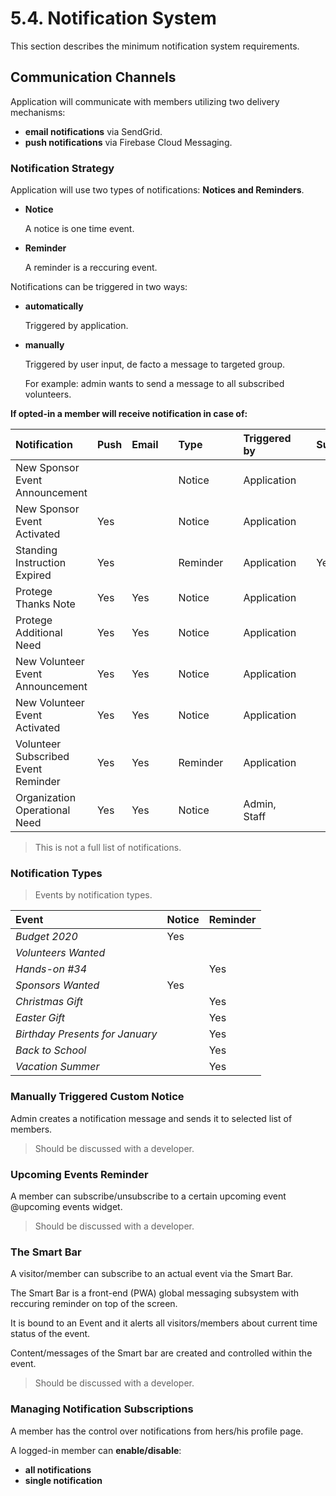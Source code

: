 # 5.4. Notification System

This section describes the minimum notification system requirements.

## Communication Channels

Application will communicate with members utilizing two delivery mechanisms:

* **email notifications** via SendGrid.
* **push notifications** via Firebase Cloud Messaging.

### Notification Strategy

Application will use two types of notifications: **Notices and Reminders**.

* **Notice**

  A notice is one time event.

* **Reminder**

  A reminder is a reccuring event.

Notifications can be triggered in two ways:

* **automatically**

  Triggered by application.

* **manually**

  Triggered by user input, de facto a message to targeted group.

  For example: admin wants to send a message to all subscribed volunteers.

**If opted-in a member will receive notification in case of:**

| Notification | Push | Email |  | Type |  | Triggered by |  | Supporter | Sponsor | Volunteer |
| :--- | :--- | :--- | :--- | :--- | :--- | :--- | :--- | :--- | :--- | :--- |
| New Sponsor Event Announcement |  |  |  | Notice |  | Application |  |  | Yes |  |
| New Sponsor Event Activated | Yes |  |  | Notice |  | Application |  |  | Yes |  |
| Standing Instruction Expired | Yes |  |  | Reminder |  | Application |  | Yes | Yes |  |
| Protege Thanks Note | Yes | Yes |  | Notice |  | Application |  |  | Yes |  |
| Protege Additional Need | Yes | Yes |  | Notice |  | Application |  |  | Yes |  |
| New Volunteer Event Announcement | Yes | Yes |  | Notice |  | Application |  |  |  | Yes |
| New Volunteer Event Activated | Yes | Yes |  | Notice |  | Application |  |  |  | Yes |
| Volunteer Subscribed Event Reminder | Yes | Yes |  | Reminder |  | Application |  |  |  | Yes |
| Organization Operational Need | Yes | Yes |  | Notice |  | Admin, Staff |  |  |  | Yes |

> This is not a full list of notifications.

### Notification Types

> Events by notification types.

| Event | Notice | Reminder |
| :--- | :--- | :--- |
| _Budget 2020_ | Yes |  |
| _Volunteers Wanted_ |  |  |
| _Hands-on \#34_ |  | Yes |
| _Sponsors Wanted_ | Yes |  |
| _Christmas Gift_ |  | Yes |
| _Easter Gift_ |  | Yes |
| _Birthday Presents for January_ |  | Yes |
| _Back to School_ |  | Yes |
| _Vacation Summer_ |  | Yes |

### Manually Triggered Custom Notice

Admin creates a notification message and sends it to selected list of members.

> Should be discussed with a developer.

### Upcoming Events Reminder

A member can subscribe/unsubscribe to a certain upcoming event @upcoming events widget.

> Should be discussed with a developer.

### The Smart Bar

A visitor/member can subscribe to an actual event via the Smart Bar.

The Smart Bar is a front-end \(PWA\) global messaging subsystem with reccuring reminder on top of the screen.

It is bound to an Event and it alerts all visitors/members about current time status of the event.

Content/messages of the Smart bar are created and controlled within the event.

> Should be discussed with a developer.

### Managing Notification Subscriptions

A member has the control over notifications from hers/his profile page.

A logged-in member can **enable/disable**:

* **all notifications**
* **single notification**

